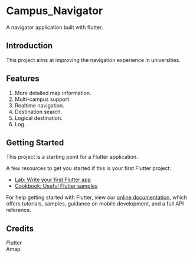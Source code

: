# Campus_Navigator
A navigator application built with flutter.
## Introduction
This project aims at improving the navigation experience in universities. 
## Features
1. More detailed map information.
2. Multi-campus support.
3. Realtime navigation.
4. Destination search.
5. Logical destination.
6. Log.
## Getting Started

This project is a starting point for a Flutter application.

A few resources to get you started if this is your first Flutter project:

- [Lab: Write your first Flutter app](https://flutter.dev/docs/get-started/codelab)
- [Cookbook: Useful Flutter samples](https://flutter.dev/docs/cookbook)

For help getting started with Flutter, view our
[online documentation](https://flutter.dev/docs), which offers tutorials,
samples, guidance on mobile development, and a full API reference.
## Credits
Flutter  
Amap